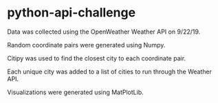 # python-api-challenge
Data was collected using the OpenWeather Weather API on 9/22/19.

Random coordinate pairs were generated using Numpy.

Citipy was used to find the closest city to each coordinate pair.

Each unique city was added to a list of cities to run through the Weather API.

Visualizations were generated using MatPlotLib.
